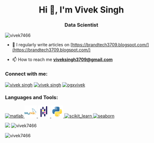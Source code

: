 <h1 align="center">Hi 👋, I'm Vivek Singh</h1>
<h3 align="center">Data Scientist</h3>

<p align="left"> <img src="https://komarev.com/ghpvc/?username=vivek7466&label=Profile%20views&color=0e75b6&style=flat" alt="vivek7466" /> </p>

- 📝 I regularly write articles on [https://brandtech3709.blogspot.com/](https://brandtech3709.blogspot.com/)

- 📫 How to reach me **viveksingh3709@gmail.com**

<h3 align="left">Connect with me:</h3>
<p align="left">
<a href="https://linkedin.com/in/vivek singh" target="blank"><img align="center" src="https://raw.githubusercontent.com/rahuldkjain/github-profile-readme-generator/master/src/images/icons/Social/linked-in-alt.svg" alt="vivek singh" height="30" width="40" /></a>
<a href="https://kaggle.com/vivek singh" target="blank"><img align="center" src="https://raw.githubusercontent.com/rahuldkjain/github-profile-readme-generator/master/src/images/icons/Social/kaggle.svg" alt="vivek singh" height="30" width="40" /></a>
<a href="https://www.youtube.com/c/ogxvivek" target="blank"><img align="center" src="https://raw.githubusercontent.com/rahuldkjain/github-profile-readme-generator/master/src/images/icons/Social/youtube.svg" alt="ogxvivek" height="30" width="40" /></a>
</p>

<h3 align="left">Languages and Tools:</h3>
<p align="left"> <a href="https://www.mathworks.com/" target="_blank" rel="noreferrer"> <img src="https://upload.wikimedia.org/wikipedia/commons/2/21/Matlab_Logo.png" alt="matlab" width="40" height="40"/> </a> <a href="https://www.mysql.com/" target="_blank" rel="noreferrer"> <img src="https://raw.githubusercontent.com/devicons/devicon/master/icons/mysql/mysql-original-wordmark.svg" alt="mysql" width="40" height="40"/> </a> <a href="https://pandas.pydata.org/" target="_blank" rel="noreferrer"> <img src="https://raw.githubusercontent.com/devicons/devicon/2ae2a900d2f041da66e950e4d48052658d850630/icons/pandas/pandas-original.svg" alt="pandas" width="40" height="40"/> </a> <a href="https://www.python.org" target="_blank" rel="noreferrer"> <img src="https://raw.githubusercontent.com/devicons/devicon/master/icons/python/python-original.svg" alt="python" width="40" height="40"/> </a> <a href="https://scikit-learn.org/" target="_blank" rel="noreferrer"> <img src="https://upload.wikimedia.org/wikipedia/commons/0/05/Scikit_learn_logo_small.svg" alt="scikit_learn" width="40" height="40"/> </a> <a href="https://seaborn.pydata.org/" target="_blank" rel="noreferrer"> <img src="https://seaborn.pydata.org/_images/logo-mark-lightbg.svg" alt="seaborn" width="40" height="40"/> </a> </p>

<p><img align="left" src="https://github.com/vivek7466" /></p>

<p>&nbsp;<img align="center" src="https://github-readme-stats.vercel.app/api?username=vivek7466&show_icons=true&locale=en" alt="vivek7466" /></p>

<p><img align="center" src="https://github-readme-streak-stats.herokuapp.com/?user=vivek7466&" alt="vivek7466" /></p>

